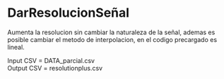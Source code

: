 # DarResolucionSeñal
Aumenta la resolucion sin cambiar la naturaleza de la señal, ademas es posible cambiar el metodo de interpolacion, en el codigo precargado es lineal. 

Input CSV = DATA_parcial.csv    
Output CSV = resolutionplus.csv 
